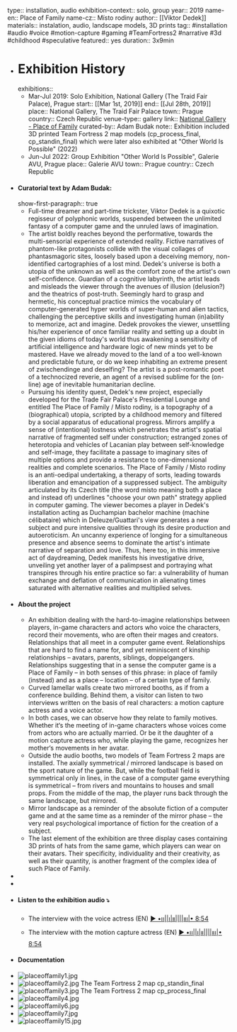 type:: installation, audio
exhibition-context:: solo, group
year:: 2019
name-en:: Place of Family
name-cz:: Místo rodiny
author:: [[Viktor Dedek]]
materials:: instalation, audio, landscape models, 3D prints
tag:: #installation #audio #voice #motion-capture #gaming #TeamFortress2 #narrative #3d #childhood #speculative
featured:: yes
duration:: 3x9min 

- # Exhibition History
  exhibitions::
	- Mar-Jul 2019: Solo Exhibition, National Gallery (The Traid Fair Palace), Prague
	  start:: [[Mar 1st, 2019]] 
	  end:: [[Jul 28th, 2019]]
	  place:: National Gallery, The Traid Fair Palace
	  town:: Prague
	  country:: Czech Republic
	  venue-type:: gallery
	  link:: [National Gallery - Place of Family](https://www.ngprague.cz/en/event/235/introducing-viktor-dedek-the-place-of-family)
	  curated-by:: Adam Budak
	  note:: Exhibition included 3D printed Team Fortress 2 map models (cp_process_final, cp_standin_final) which were later also exhibited at "Other World Is Possible" (2022)
	- Jun-Jul 2022: Group Exhibition "Other World Is Possible", Galerie AVU, Prague
	  place:: Galerie AVU
	  town:: Prague
	  country:: Czech Republic
- #### Curatorial text by Adam Budak:
  show-first-paragraph:: true
	- Full-time dreamer and part-time trickster, Viktor Dedek is a quixotic regisseur of polyphonic worlds, suspended between the unlimited fantasy of a computer game and the unruled laws of imagination.
	- The artist boldly reaches beyond the performative, towards the multi-sensorial experience of extended reality. Fictive narratives of phantom-like protagonists collide with the visual collages of phantasmagoric sites, loosely based upon a deceiving memory, non-identified cartographies of a lost mind. Dedek's universe is both a utopia of the unknown as well as the comfort zone of the artist's own self-confidence. Guardian of a cognitive labyrinth, the artist leads and misleads the viewer through the avenues of illusion (delusion?) and the theatrics of post-truth. Seemingly hard to grasp and hermetic, his conceptual practice mimics the vocabulary of computer-generated hyper worlds of super-human and alien tactics, challenging the perceptive skills and investigating human (in)ability to memorize, act and imagine. Dedek provokes the viewer, unsettling his/her experience of once familiar reality and setting up a doubt in the given idioms of today's world thus awakening a sensitivity of artificial intelligence and hardware logic of new minds yet to be mastered. Have we already moved to the land of a too well-known and predictable future, or do we keep inhabiting an extreme present of zwischendinge and deselfing? The artist is a post-romantic poet of a technocized reverie, an agent of a revised sublime for the (on-line) age of inevitable humanitarian decline.
	- Pursuing his identity quest, Dedek's new project, especially developed for the Trade Fair Palace's Presidential Lounge and entitled The Place of Family / Místo rodiny, is a topography of a (biographical) utopia, scripted by a childhood memory and filtered by a social apparatus of educational progress. Mirrors amplify a sense of (intentional) lostness which penetrates the artist's spatial narrative of fragmented self under construction; estranged zones of heterotopia and vehicles of Lacanian play between self-knowledge and self-image, they facilitate a passage to imaginary sites of multiple options and provide a resistance to one-dimensional realities and complete scenarios. The Place of Family / Místo rodiny is an anti-oedipal undertaking, a therapy of sorts, leading towards liberation and emancipation of a suppressed subject. The ambiguity articulated by its Czech title (the word místo meaning both a place and instead of) underlines "choose your own path" strategy applied in computer gaming. The viewer becomes a player in Dedek's installation acting as Duchampian bachelor machine (machine célibataire) which in Deleuze/Guattari's view generates a new subject and pure intensive qualities through its desire production and autoeroticism. An uncanny experience of longing for a simultaneous presence and absence seems to dominate the artist's intimate narrative of separation and love. Thus, here too, in this immersive act of daydreaming, Dedek manifests his investigative drive, unveiling yet another layer of a palimpsest and portraying what transpires through his entire practice so far: a vulnerability of human exchange and deflation of communication in alienating times saturated with alternative realities and multiplied selves.
- #### About the project
	- An exhibition dealing with the hard-to-imagine relationships between players, in-game characters and actors who voice the characters, record their movements, who are often their mages and creators. Relationships that all meet in a computer game event. Relationships that are hard to find a name for, and yet reminiscent of kinship relationships – avatars, parents, siblings, doppelgangers. Relationships suggesting that in a sense the computer game is a Place of Family – in both senses of this phrase: in place of family (instead) and as a place – location – of a certain type of family.
	- Curved lamellar walls create two mirrored booths, as if from a conference building. Behind them, a visitor can listen to two interviews written on the basis of real characters: a motion capture actress and a voice actor.
	- In both cases, we can observe how they relate to family motives. Whether it‘s the meeting of in-game characters whose voices come from actors who are actually married. Or be it the daughter of a motion capture actress who, while playing the game, recognizes her mother‘s movements in her avatar.
	- Outside the audio booths, two models of Team Fortress 2 maps are installed. The axially symmetrical / mirrored landscape is based on the sport nature of the game. But, while the football field is symmetrical only in lines, in the case of a computer game everything is symmetrical – from rivers and mountains to houses and small props. From the middle of the map, the player runs back through the same landscape, but mirrored.
	- Mirror landscape as a reminder of the absolute fiction of a computer game and at the same time as a reminder of the mirror phase – the very real psychological importance of fiction for the creation of a subject.
	- The last element of the exhibition are three display cases containing 3D prints of hats from the same game, which players can wear on their avatars. Their specificity, individuality and their creativity, as well as their quantity, is another fragment of the complex idea of such Place of Family.
-
-
- #### Listen to the exhibition audio ⤵
	- The interview with the voice actress (EN) [▶︎ •၊၊||၊|။||||။‌‌‌‌‌၊|• 8:54](https://soundcloud.com/poznamkyproni/voice-actress/s-qi6OE)
	- The interview with the motion capture actress (EN) [▶︎ •၊၊||၊|။||||။‌‌‌‌‌၊|• 8:54](https://soundcloud.com/poznamkyproni/motion-capture-actress/s-DDzXL)
- #### Documentation
- ![placeoffamily1.jpg](../assets/placeoffamily1_1711280978480_0.jpg)
- ![placeoffamily2.jpg](../assets/placeoffamily2_1711280983582_0.jpg) The Team Fortress 2 map cp_standin_final
- ![placeoffamily3.jpg](../assets/placeoffamily3_1711280987578_0.jpg) The Team Fortress 2 map cp_process_final
- ![placeoffamily4.jpg](../assets/placeoffamily4_1711280991495_0.jpg)
- ![placeoffamily6.jpg](../assets/placeoffamily6_1711280995473_0.jpg)
- ![placeoffamily7.jpg](../assets/placeoffamily7_1711280999894_0.jpg)
- ![placeoffamily15.jpg](../assets/placeoffamily15_1711281004271_0.jpg)